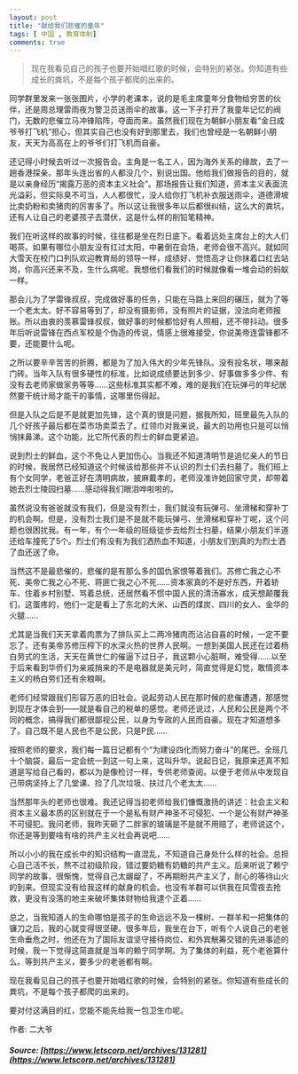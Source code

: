 ```yaml
---
layout: post
title: "献给我们悲催的童年"
tags: [ 中国 , 教育体制]
comments: true
---
```

> 现在我看见自己的孩子也要开始唱红歌的时候，会特别的紧张。你知道有些成长的粪坑，不是每个孩子都爬的出来的。

同学群里发来一张张图片，小学的老课本，说的是毛主席童年分食物给穷苦的伙伴，还是周总理雷雨夜为警卫员送雨伞的故事。这一下子打开了我童年记忆的阀门，无数的悲催立马冲锋陷阵，夺面而来。虽然我们现在为朝鲜小朋友看“金日成爷爷打飞机”担心，但其实自己也没有好到那里去，我们也曾经是一名朝鲜小朋友，天天为高高在上的爷爷们打飞机而自豪。

还记得小时候去听过一次报告会。主角是一名工人，因为海外关系的缘故，去了一趟香港探亲。那年头连出省的人都没几个，别说出国。他给我们做报告的目的，就是以亲身经历“揭露万恶的资本主义社会”。那场报告让我们知道，资本主义表面流光溢彩，但实际臭不可当，人人都很忙，没人给你打飞机补衣服送雨伞，道德滑坡比卖奶粉和卖猪肉的厉害多了。所以这让我很多年以后都很纠结，这么大的粪坑，还有人让自己的老婆孩子去潜伏，这是什么样的削铅笔精神。

我们在听这样的故事的时候，往往都是坐在烈日底下。看着远处主席台上的大人们喝茶。如果有哪位小朋友没有扛过太阳，中暑倒在会场，老师会很不高兴。就如同大雪天在校门口列队欢迎教育局的领导一样，成绩好、觉悟高才让你抹着口红去站岗，你高兴还来不及，生什么病呢。我想他们看我们的时候就像看一堆会动的蚂蚁一样。

那会儿为了学雷锋叔叔，完成做好事的任务，只能在马路上来回的碾压，就为了等一个老太太。好不容易等到了，却没有摄影师，没有照片的证据，没法向老师报账。所以由衷的羡慕雷锋叔叔，做好事的时候都恰好有人照相，还不带抖动。很多年后听说雷锋在西点军校是个伪造的传说，情感上很难接受，你说美帝连雷锋都不要，还能要什么呢。

之所以要辛辛苦苦的折腾，都是为了加入伟大的少年先锋队。没有投名状，哪来敲门砖。当年入队有很多硬性的标准，比如说成绩要达到多少、好事做多多少件、有没有去老师家做家务等等……这些标准其实都不难，难的是我们在玩弹弓的年纪居然要干统计局才能干的事情，这哪里伤得起。

但是入队之后是不是就更加先锋，这个真的很是问题，据我所知，班里最先入队的几个好孩子最后都在菜市场卖菜去了。红领巾对我来说，最大的功用也只是可以悄悄抹鼻涕。这个功能，比它所代表的烈士的鲜血更紧迫。

说到烈士的鲜血，这个不免让人更加伤心。当我还不知道清明节是追忆亲人的节日的时候，我居然已经知道这个时候该给那些并不认识的烈士们去扫墓了。我们班上有个女同学，老爸正好在清明病故，披麻戴孝的，老师没准许她回家守灵，却带着她去烈士陵园扫墓……感动得我们眼泪哗啦啦的。

虽然说没有爸爸就没有我们，但是没有烈士，我们就没有玩弹弓、坐滑梯和穿补丁的机会啊。但是，没有烈士我们是不是就不能玩弹弓、坐滑梯和穿补丁呢，这个问题也很困扰我。有一年，有个一年级的班级徒步去给烈士扫墓，结果小朋友们半道还给车撞死了5个。烈士们有没有为我们洒热血不知道，小朋友们到真的为烈士洒了血还送了命。

当然这不是最悲催的，悲催的是有那么多的国仇家恨等着我们。苏修亡我之心不死、美帝亡我之心不死、蒋匪亡我之心不死……资本家真的不是好东西，开着轿车、住着乡村别墅、骂着总统，还居然看不惯中国人民的清汤寡水，成天想颠覆我们，这蛋疼的，他们一定是看上了东北的大米、山西的煤炭、四川的女人、金华的火腿……

尤其是当我们天天拿着肉票为了排队买上二两冷猪肉而沾沾自喜的时候，一定不要忘了，还有美帝苏修压榨下的水深火热的世界人民啊。一想到美国人民还在过着杨白劳式的生活，天天在黄世仁的催逼下过日子，我这颗小心脏啊，难受得……以至于后来看到华侨们为亲戚捎来的不是电器就是美元时，简直觉得是幻觉，敢情资本主义的杨白劳们还有余粮啊。

老师们经常跟我们形容万恶的旧社会。说起劳动人民在那时候的悲催遭遇，那感觉到现在才体会到——就是看自己的税单的感觉。老师还说过，人民和公民是两个不同的概念，搞得我们都很鄙视公民，以身为专政的人民而自豪。现在才知道想多了。自己既不是人民也不是公民，只是P民……

按照老师的要求，我们每一篇日记都有个“为建设四化而努力奋斗”的尾巴。全班几十个脑袋，最后一定会统一到这一句上来，这叫升华。说起日记，我原来还真不知道是写给自己看的，都以为是像检讨一样，专供老师查阅。以便于老师从中发现自己带病坚持上了几堂课、捡了几次垃圾、扶过几个老太太……

当然那年头的老师也很难。我还记得当初老师给我们慷慨激扬的讲述：社会主义和资本主义最本质的区别就在于一个是私有财产神圣不可侵犯、一个是公有财产神圣不可侵犯。我问老师，我昨天砸了二胖家的玻璃是不是就不用赔了，老师说这个，你还是等到要啥有啥的共产主义社会再说吧……

所以小小的我在成长中的知识结构一直混乱，不知道自己身处什么样的社会。总担心自己活不长，熬不过初级阶段，错过要奶糖有奶糖的共产主义。后来听说了赖宁同学的故事，很惭愧，觉得自己太龌龊了，不再期盼共产主义了，耐心的等待山火的到来。但现实没有给我这样的献身的机会。也没有羊群可以供我在风雪夜去抢救，更没有没落的地主来破坏集体财物给我逮个正着……

总之，当我知道人的生命哪怕是孩子的生命远远不及一棵树、一群羊和一把集体的镰刀之后，我的心就变得很坚硬。很多年后，我坐在台下，听有个人说自己的老爸生命垂危之时，他还在为了国际友谊坚守接待岗位、和外宾觥筹交错的先进事迹的时候，我一下觉得这简直就是当年的赖宁同学啊。为了集体的利益，死个老爸算什么。等到共产主义，要多少的老爸都有啊。

现在我看见自己的孩子也要开始唱红歌的时候，会特别的紧张。你知道有些成长的粪坑，不是每个孩子都爬的出来的。

要对付这满目的红，您能不能先给我一包卫生巾呢。

作者: 二大爷

##### Source: [https://www.letscorp.net/archives/131281](https://www.letscorp.net/archives/131281)

